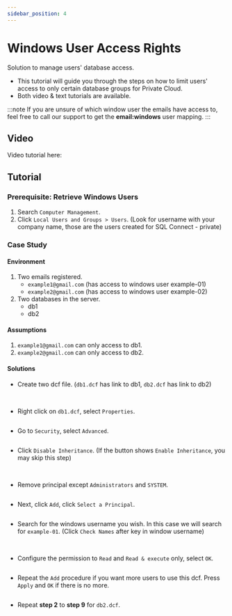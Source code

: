 ```yaml
---
sidebar_position: 4
---
```


# Windows User Access Rights

Solution to manage users' database access.

- This tutorial will guide you through the steps on how to limit users' access to only certain database groups for Private Cloud.
- Both video & text tutorials are available.

:::note
If you are unsure of which window user the emails have access to, feel free to call our support to get the **email:windows** user mapping.
:::

## Video

Video tutorial here:

<ReactPlayer controls url="https://youtu.be/H78QOIUPd7k" />

## Tutorial

### Prerequisite: Retrieve Windows Users

1. Search `Computer Management`.
   <Image path="/img/private-cloud/windows-user-access-rights/retrieve-windows-user-1.png" />
2. Click `Local Users and Groups > Users`. (Look for username with your company name, those are the users created for SQL Connect - private)
   <Image path="/img/private-cloud/windows-user-access-rights/retrieve-windows-user-2.png" />

### Case Study

#### Environment

1. Two emails registered.
   - `example1@gmail.com` (has access to windows user example-01)
   - `example2@gmail.com` (has access to windows user example-02)
2. Two databases in the server.
   - db1
   - db2

#### Assumptions

1. `example1@gmail.com` can only access to db1.
2. `example2@gmail.com` can only access to db2.

#### Solutions

- Create two dcf file. (`db1.dcf` has link to db1, `db2.dcf` has link to db2)

   <Image path="/img/private-cloud/windows-user-access-rights/1-create-dcf.png" />
   <Image path="/img/private-cloud/windows-user-access-rights/1-create-dcf-2.png" />

- Right click on `db1.dcf`, select `Properties`.

   <Image path="/img/private-cloud/windows-user-access-rights/2-select-properties.png" />

- Go to `Security`, select `Advanced`.

   <Image path="/img/private-cloud/windows-user-access-rights/3-security-advanced.png" />

- Click `Disable Inheritance`. (If the button shows `Enable Inheritance`, you may skip this step)

   <Image path="/img/private-cloud/windows-user-access-rights/4-disable-inheritance.png" />
   <Image path="/img/private-cloud/windows-user-access-rights/4-disable-inheritance-2.png" />
   <Image path="/img/private-cloud/windows-user-access-rights/4-disable-inheritance-3.png" />

- Remove principal except `Administrators` and `SYSTEM`.

   <Image path="/img/private-cloud/windows-user-access-rights/5-remove-principal.png" />

- Next, click `Add`, click `Select a Principal`.

   <Image path="/img/private-cloud/windows-user-access-rights/6-add-principal.png" />

- Search for the windows username you wish. In this case we will search for `example-01`. (Click `Check Names` after key in window username)

   <Image path="/img/private-cloud/windows-user-access-rights/7-check-1.png" />
   <Image path="/img/private-cloud/windows-user-access-rights/7-check-2.png" />

- Configure the permission to `Read` and `Read & execute` only, select `OK`.

   <Image path="/img/private-cloud/windows-user-access-rights/8-permissions.png" />

- Repeat the `Add` procedure if you want more users to use this dcf. Press `Apply` and `OK` if there is no more.

   <Image path="/img/private-cloud/windows-user-access-rights/9-apply.png" />

- Repeat **step 2** to **step 9** for `db2.dcf`.
